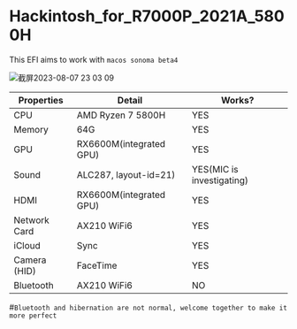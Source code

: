 # Hackintosh_for_R7000P_2021A_5800H



This EFI aims to work with `macos sonoma beta4`


![截屏2023-08-07 23 03 09](https://github.com/Ghost-Cavendish/Hackintosh_for_R7000P_2021A_5800H/assets/56330712/a6d82d75-fa02-49ea-8748-5a100257d3cd)

|Properties|Detail| Works? |
|---|-----|--|
|CPU|AMD Ryzen 7 5800H| YES|
|Memory|64G| YES|
|GPU|RX6600M(integrated GPU)| YES|
|Sound|ALC287, layout-id=21)|YES(MIC is investigating)|
|HDMI|RX6600M(integrated GPU)|YES|
|Network Card| AX210 WiFi6|YES|
|iCloud|Sync|YES|
|Camera (HID)|FaceTime|YES|
|Bluetooth|AX210 WiFi6|NO|


#`Bluetooth and hibernation are not normal, welcome together to make it more perfect`
